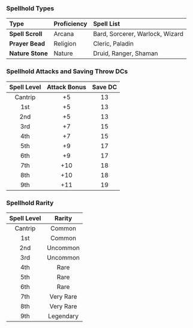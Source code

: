 ### Spellhold Types
| Type             | Proficiency | Spell List                      |
| :--------------- | :---------- | :------------------------------ |
| **Spell Scroll** | Arcana      | Bard, Sorcerer, Warlock, Wizard |
| **Prayer Bead**  | Religion    | Cleric, Paladin                 |
| **Nature Stone** | Nature      | Druid, Ranger, Shaman           |


### Spellhold Attacks and Saving Throw DCs
| Spell Level | Attack Bonus | Save DC |
| :---------: | :----------: | :-----: |
|   Cantrip   |      +5      |   13    |
|     1st     |      +5      |   13    |
|     2nd     |      +5      |   13    |
|     3rd     |      +7      |   15    |
|     4th     |      +7      |   15    |
|     5th     |      +9      |   17    |
|     6th     |      +9      |   17    |
|     7th     |     +10      |   18    |
|     8th     |     +10      |   18    |
|     9th     |     +11      |   19    |


### Spellhold Rarity
| Spell Level |  Rarity   |
| :---------: | :-------: |
|   Cantrip   |  Common   |
|     1st     |  Common   |
|     2nd     | Uncommon  |
|     3rd     | Uncommon  |
|     4th     |   Rare    |
|     5th     |   Rare    |
|     6th     |   Rare    |
|     7th     | Very Rare |
|     8th     | Very Rare |
|     9th     | Legendary |
